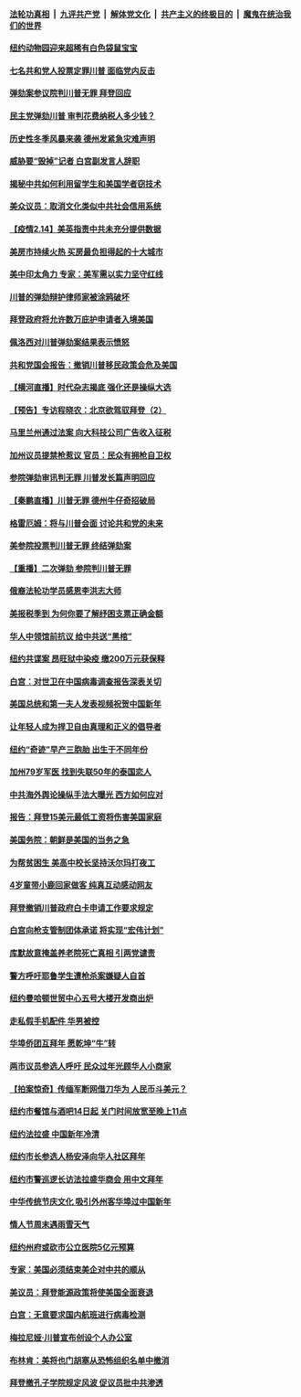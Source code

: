 

####  [法轮功真相](../../../../basic/blob/master/README.md?t=02150331) &nbsp;|&nbsp; [九评共产党](../../../../9ping.md/blob/master/README.md?t=02150331) &nbsp;|&nbsp; [解体党文化](../../../../jtdwh.md/blob/master/README.md?t=02150331)  &nbsp;|&nbsp; [共产主义的终极目的](../../../../gczydzjmd.md/blob/master/README.md?t=02150331) &nbsp;|&nbsp; [魔鬼在统治我们的世界](../../../../mgztzwmdsj.md/blob/master/README.md?t=02150331) 

#### [纽约动物园迎来超稀有白色袋鼠宝宝](../pages/nsc412/n12750276.md?t=02150331) 

#### [七名共和党人投票定罪川普 面临党内反击](../pages/nsc412/n12752621.md?t=02150331) 

#### [弹劾案参议院判川普无罪 拜登回应](../pages/nsc412/n12752689.md?t=02150331) 

#### [民主党弹劾川普 审判花费纳税人多少钱？](../pages/nsc412/n12752557.md?t=02150331) 

#### [历史性冬季风暴来袭 德州发紧急灾难声明](../pages/nsc412/n12752571.md?t=02150331) 

#### [威胁要“毁掉”记者 白宫副发言人辞职](../pages/nsc412/n12752549.md?t=02150331) 

#### [揭秘中共如何利用留学生和美国学者窃技术](../pages/nsc412/n12750365.md?t=02150331) 

#### [美众议员：取消文化类似中共社会信用系统](../pages/nsc412/n12746323.md?t=02150331) 

#### [【疫情2.14】美英指责中共未充分提供数据](../pages/nsc412/n12752081.md?t=02150331) 

#### [美房市持续火热 买房最负担得起的十大城市](../pages/nsc412/n12741872.md?t=02150331) 

#### [美中印太角力 专家：美军需以实力坚守红线](../pages/nsc412/n12739586.md?t=02150331) 

#### [川普的弹劾辩护律师家被涂鸦破坏](../pages/nsc412/n12751817.md?t=02150331) 

#### [拜登政府将允许数万庇护申请者入境美国](../pages/nsc412/n12751581.md?t=02150331) 

#### [佩洛西对川普弹劾案结果表示愤怒](../pages/nsc412/n12751706.md?t=02150331) 

#### [共和党国会报告：撤销川普移民政策会危及美国](../pages/nsc412/n12751651.md?t=02150331) 

#### [【横河直播】时代杂志揭底 强化还是操纵大选](../pages/nsc412/n12751725.md?t=02150331) 

#### [【预告】专访程晓农：北京欲驾驭拜登（2）](../pages/nsc412/n12751784.md?t=02150331) 

#### [马里兰州通过法案 向大科技公司广告收入征税](../pages/nsc412/n12751636.md?t=02150331) 

#### [加州议员提禁枪惹议 官员：民众有拥枪自卫权](../pages/nsc412/n12750509.md?t=02150331) 

#### [参院弹劾审讯判无罪 川普发长篇声明回应](../pages/nsc412/n12751480.md?t=02150331) 

#### [【秦鹏直播】川普无罪 德州牛仔奇招破局](../pages/nsc412/n12751627.md?t=02150331) 

#### [格雷厄姆：将与川普会面 讨论共和党的未来](../pages/nsc412/n12751542.md?t=02150331) 

#### [美参院投票判川普无罪 终结弹劾案](../pages/nsc412/n12751489.md?t=02150331) 

#### [【重播】二次弹劾 参院判川普无罪](../pages/nsc412/n12751193.md?t=02150331) 

#### [俄裔法轮功学员感恩李洪志大师](../pages/nsc412/n12749463.md?t=02150331) 

#### [美报税季到 为何你要了解纾困支票正确金额](../pages/nsc412/n12751262.md?t=02150331) 

#### [华人中领馆前抗议 给中共送“黑棺”](../pages/nsc412/n12750410.md?t=02150331) 

#### [纽约共谍案 昂旺狱中染疫 缴200万元获保释](../pages/nsc412/n12750394.md?t=02150331) 

#### [白宫：对世卫在中国病毒调查报告深表关切](../pages/nsc412/n12751264.md?t=02150331) 

#### [美国总统和第一夫人发表视频祝贺中国新年](../pages/nsc412/n12751233.md?t=02150331) 

#### [让年轻人成为捍卫自由真理和正义的倡导者](../pages/nsc412/n12751089.md?t=02150331) 

#### [纽约“奇迹”早产三胞胎 出生于不同年份](../pages/nsc412/n12751084.md?t=02150331) 

#### [加州79岁军医 找到失联50年的泰国恋人](../pages/nsc412/n12751107.md?t=02150331) 

#### [中共海外舆论操纵手法大曝光 西方如何应对](../pages/nsc412/n12744350.md?t=02150331) 

#### [报告：拜登15美元最低工资将伤害美国家庭](../pages/nsc412/n12751126.md?t=02150331) 

#### [美国务院：朝鲜是美国的当务之急](../pages/nsc412/n12751064.md?t=02150331) 

#### [为帮贫困生 美高中校长坚持沃尔玛打夜工](../pages/nsc412/n12750618.md?t=02150331) 

#### [4岁童带小鹿回家做客 纯真互动感动网友](../pages/nsc412/n12750327.md?t=02150331) 

#### [拜登撤销川普政府白卡申请工作要求规定](../pages/nsc412/n12750336.md?t=02150331) 

#### [白宫向枪支管制团体承诺 将实现“宏伟计划”](../pages/nsc412/n12750603.md?t=02150331) 

#### [库默故意掩盖养老院死亡真相 引两党谴责](../pages/nsc412/n12750455.md?t=02150331) 

#### [警方呼吁耶鲁学生遭枪杀案嫌疑人自首](../pages/nsc412/n12750404.md?t=02150331) 

#### [纽约曼哈顿世贸中心五号大楼开发商出炉](../pages/nsc412/n12750391.md?t=02150331) 

#### [走私假手机配件 华男被控](../pages/nsc412/n12750387.md?t=02150331) 

#### [华埠侨团互拜年  愿乾坤“牛”转](../pages/nsc412/n12750468.md?t=02150331) 

#### [两市议员参选人呼吁  民众过年光顾华人小商家](../pages/nsc412/n12750407.md?t=02150331) 

#### [【拍案惊奇】传缅军断网借刀华为 人民币斗美元？](../pages/nsc412/n12750442.md?t=02150331) 

#### [纽约市餐馆与酒吧14日起 关门时间放宽至晚上11点](../pages/nsc412/n12750415.md?t=02150331) 

#### [纽约法拉盛   中国新年冷清](../pages/nsc412/n12750445.md?t=02150331) 

#### [纽约市长参选人杨安泽向华人社区拜年](../pages/nsc412/n12750398.md?t=02150331) 

#### [纽约市警巡逻长访法拉盛华商会  用中文拜年](../pages/nsc412/n12750449.md?t=02150331) 

#### [中华传统节庆文化 吸引外州客华埠过中国新年](../pages/nsc412/n12750459.md?t=02150331) 

#### [情人节周末遇雨雪天气](../pages/nsc412/n12750476.md?t=02150331) 

#### [纽约州府或砍市公立医院5亿元预算](../pages/nsc412/n12750389.md?t=02150331) 

#### [专家：美国必须结束美企对中共的顺从](../pages/nsc412/n12750248.md?t=02150331) 

#### [美议员：拜登能源政策将使美国全面衰退](../pages/nsc412/n12750331.md?t=02150331) 

#### [白宫：无意要求国内航班进行病毒检测](../pages/nsc412/n12750271.md?t=02150331) 

#### [梅拉尼娅‧川普宣布创设个人办公室](../pages/nsc412/n12750239.md?t=02150331) 

#### [布林肯：美将也门胡塞从恐怖组织名单中撤消](../pages/nsc412/n12750098.md?t=02150331) 

#### [拜登撤孔子学院规定风波 促议员批中共渗透](../pages/nsc412/n12748439.md?t=02150331) 


